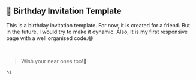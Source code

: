 ## :birthday: Birthday Invitation Template

This is a birthday invitation template. For now, it is created for a friend. But in the future, I would try to make it dynamic. Also, It is my first responsive page with a well organised code.:smile:

<br>

> Wish your near ones too!:gift:

``` 
hi
```